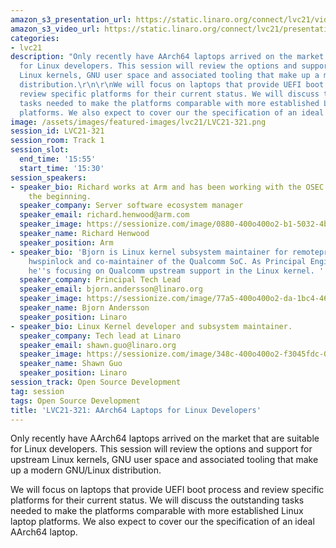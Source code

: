 ```yaml
---
amazon_s3_presentation_url: https://static.linaro.org/connect/lvc21/videos/lvc21-321.mp4
amazon_s3_video_url: https://static.linaro.org/connect/lvc21/presentations/lvc21-321.pdf
categories:
- lvc21
description: "Only recently have AArch64 laptops arrived on the market that are suitable
  for Linux developers. This session will review the options and support for upstream
  Linux kernels, GNU user space and associated tooling that make up a modern GNU/Linux
  distribution.\r\n\r\nWe will focus on laptops that provide UEFI boot process and
  review specific platforms for their current status. We will discuss the outstanding
  tasks needed to make the platforms comparable with more established Linux laptop
  platforms. We also expect to cover our the specification of an ideal AArch64 laptop."
image: /assets/images/featured-images/lvc21/LVC21-321.png
session_id: LVC21-321
session_room: Track 1
session_slot:
  end_time: '15:55'
  start_time: '15:30'
session_speakers:
- speaker_bio: Richard works at Arm and has been working with the OSEC community since
    the beginning.
  speaker_company: Server software ecosystem manager
  speaker_email: richard.henwood@arm.com
  speaker_image: https://sessionize.com/image/0880-400o400o2-b1-5032-4b0c-b2c7-0db2d10fec4e.8c02a772-6220-4c54-ac7d-69842caa0d2c.png
  speaker_name: Richard Henwood
  speaker_position: Arm
- speaker_bio: 'Bjorn is Linux kernel subsystem maintainer for remoteproc, rpmsg and
    hwspinlock and co-maintainer of the Qualcomm SoC. As Principal Engineer at Linaro
    he''s focusing on Qualcomm upstream support in the Linux kernel. '
  speaker_company: Principal Tech Lead
  speaker_email: bjorn.andersson@linaro.org
  speaker_image: https://sessionize.com/image/77a5-400o400o2-da-1bc4-46b4-80d3-4b9f9072e0bd.e9efd394-28c2-474e-bfe7-7cd5be7d6535.jpeg
  speaker_name: Bjorn Andersson
  speaker_position: Linaro
- speaker_bio: Linux Kernel developer and subsystem maintainer.
  speaker_company: Tech lead at Linaro
  speaker_email: shawn.guo@linaro.org
  speaker_image: https://sessionize.com/image/348c-400o400o2-f3045fdc-0506-428f-94d3-8ddc4305d346.jpg
  speaker_name: Shawn Guo
  speaker_position: Linaro
session_track: Open Source Development
tag: session
tags: Open Source Development
title: 'LVC21-321: AArch64 Laptops for Linux Developers'
---
```


Only recently have AArch64 laptops arrived on the market that are suitable for Linux developers. This session will review the options and support for upstream Linux kernels, GNU user space and associated tooling that make up a modern GNU/Linux distribution.

We will focus on laptops that provide UEFI boot process and review specific platforms for their current status. We will discuss the outstanding tasks needed to make the platforms comparable with more established Linux laptop platforms. We also expect to cover our the specification of an ideal AArch64 laptop.
